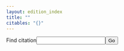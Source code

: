 ```yaml
---
layout: edition_index
title: ""
citables: "{}"
---
```

<div id="tei"><div class="toc"/></div><div id="citesearch"><form><label for="getcite">Find citation</label><input type="text" name="getcite"/><button onclick="resolveCite(); return false;">Go</button></form></div>